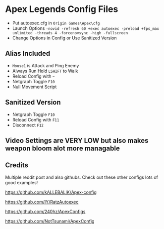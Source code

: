 # Apex Legends Config Files
* Put autoexec.cfg in `Origin Games\Apex\cfg`
* Launch Options `-novid -refresh 60 +exec autoexec -preload +fps_max unlimited -threads 4 -forcenovsync -high -fullscreen`
* Change Options in Config or Use Sanitized Version

## Alias Included
* `Mouse1` is Attack and Ping Enemy
* Always Run Hold `LSHIFT` to Walk
* Reload Config with `~`
* Netgraph Toggle `F10`
* Null Movement Script

## Sanitized Version 
* Netgraph Toggle `F10`
* Reload Config with `F11`
* Disconnect `F12`

## Video Settings are VERY LOW but also makes weapon bloom alot more managable

## Credits
Multiple reddit post and also githubs. Check out these other configs lots of good examples!

https://github.com/kALLEBALIK/Apex-config

https://github.com/IY/RatzAutoexec

https://github.com/240hz/ApexConfigs

https://github.com/NotTsunami/ApexConfig
